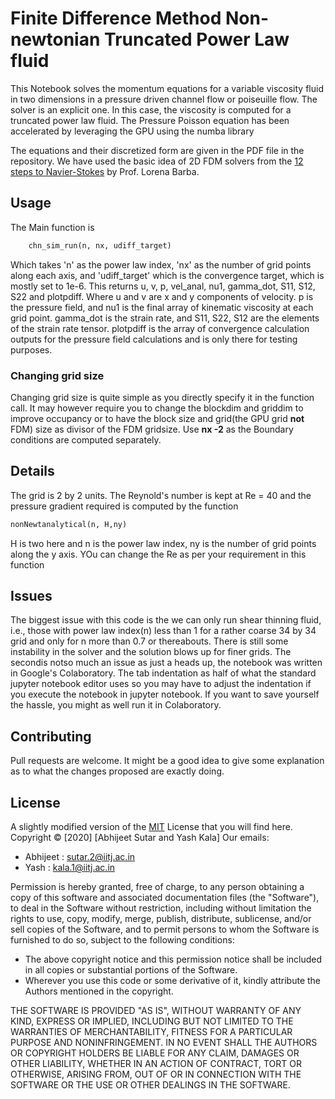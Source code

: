 # Finite Difference Method Non-newtonian Truncated Power Law fluid
This Notebook solves the momentum equations for a variable viscosity fluid in two dimensions in a pressure driven channel flow or poiseuille flow. The solver is an explicit one. In this case, the viscosity is computed for a truncated power law fluid. The Pressure Poisson equation has been accelerated by leveraging the GPU using the numba library  

The equations and their discretized form are given in the PDF file in the repository. We have used the basic idea of 2D FDM solvers from the [12 steps to Navier-Stokes](https://github.com/barbagroup/CFDPython) by Prof. Lorena Barba.
## Usage
The Main function is  

~~~python
    chn_sim_run(n, nx, udiff_target)
~~~  

Which takes 'n' as the power law index, 'nx' as the number of grid points along each axis, and 'udiff_target' which is the convergence target, which is mostly set to 1e-6.
This returns u, v, p, vel_anal, nu1, gamma_dot, S11, S12, S22 and plotpdiff. Where u and v are x and y components of velocity. p is the pressure field,
and nu1 is the final array of kinematic viscosity at each grid point. gamma_dot is the strain rate, and S11, S22, S12 are the elements of the strain rate tensor.
plotpdiff is the array of convergence calculation outputs for the pressure field calculations and is only there for testing purposes.

### Changing grid size
Changing grid size is quite simple as you directly specify it in the function call. It may however require you to change the blockdim and griddim to improve occupancy or to have the block size and grid(the GPU grid **not** FDM) size as divisor of the FDM gridsize. Use **nx -2** as the Boundary conditions are computed separately.

## Details
The grid is 2 by 2 units. The Reynold's number is kept at Re = 40 and the pressure gradient required is computed by the function 
~~~python
nonNewtanalytical(n, H,ny)
~~~
H is two here and n is the power law index, ny is the number of grid points along the y axis.
YOu can change the Re as per your requirement in this function
## Issues
The biggest issue with this code is the we can only run shear thinning fluid, i.e., those with power law index(n) less than 1 for a rather coarse 34 by 34 grid and only for n more than 0.7 or thereabouts. There is still some instability in the solver and the solution blows up for finer grids. 
The secondis notso much an issue as just a heads up, the notebook was written in Google's Colaboratory. The tab indentation as half of what the standard jupyter notebook editor uses so you may have to adjust the indentation if you execute the notebook in jupyter notebook. If you want to save yourself the hassle, you might as well run it in Colaboratory.

## Contributing
Pull requests are welcome. It might be a good idea to give some explanation as to what the changes proposed are exactly doing.

## License

A slightly modified version of the [MIT](https://choosealicense.com/licenses/mit/) License that you will find here.
Copyright &copy; [2020] [Abhijeet Sutar and Yash Kala]
Our emails:
* Abhijeet : <sutar.2@iitj.ac.in>
* Yash : <kala.1@iitj.ac.in>  

Permission is hereby granted, free of charge, to any person obtaining a copy
of this software and associated documentation files (the "Software"), to deal
in the Software without restriction, including without limitation the rights
to use, copy, modify, merge, publish, distribute, sublicense, and/or sell
copies of the Software, and to permit persons to whom the Software is
furnished to do so, subject to the following conditions:

* The above copyright notice and this permission notice shall be included in all copies or substantial portions of the Software.
* Wherever you use this code or some derivative of it, kindly attribute the Authors mentioned in the copyright.

THE SOFTWARE IS PROVIDED "AS IS", WITHOUT WARRANTY OF ANY KIND, EXPRESS OR
IMPLIED, INCLUDING BUT NOT LIMITED TO THE WARRANTIES OF MERCHANTABILITY,
FITNESS FOR A PARTICULAR PURPOSE AND NONINFRINGEMENT. IN NO EVENT SHALL THE
AUTHORS OR COPYRIGHT HOLDERS BE LIABLE FOR ANY CLAIM, DAMAGES OR OTHER
LIABILITY, WHETHER IN AN ACTION OF CONTRACT, TORT OR OTHERWISE, ARISING FROM,
OUT OF OR IN CONNECTION WITH THE SOFTWARE OR THE USE OR OTHER DEALINGS IN THE
SOFTWARE.
 
